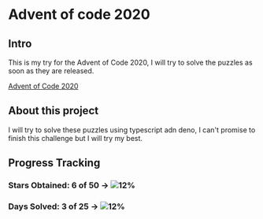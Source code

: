 # Advent of code 2020

## Intro

This is my try for the Advent of Code 2020, I will try to solve the puzzles as soon as they are released.

[Advent of Code 2020](https://adventofcode.com/2020/)

## About this project

I will try to solve these puzzles using typescript adn deno, I can't promise to finish this challenge but I will try my best.


## Progress Tracking
### Stars Obtained: 6 of 50 → ![12%](https://progress-bar.xyz/12)
### Days Solved: 3 of 25 → ![12%](https://progress-bar.xyz/12)